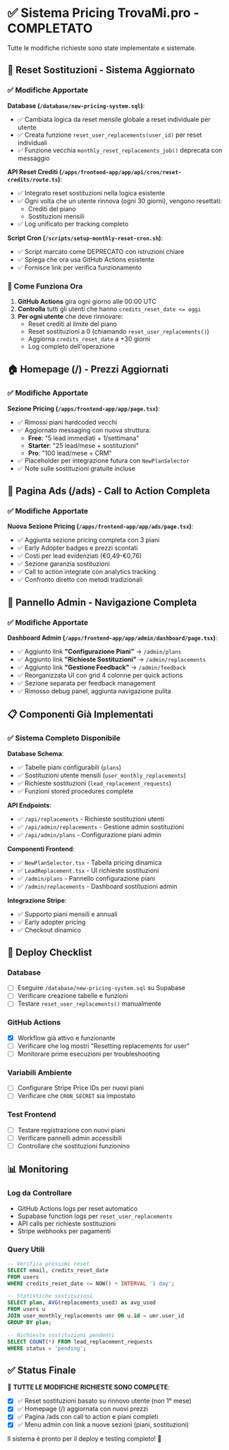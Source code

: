 # ✅ Sistema Pricing TrovaMi.pro - COMPLETATO

Tutte le modifiche richieste sono state implementate e sistemate.

## 🔄 Reset Sostituzioni - Sistema Aggiornato

### ✅ Modifiche Apportate

**Database (`/database/new-pricing-system.sql`)**:
- ✅ Cambiata logica da reset mensile globale a reset individuale per utente
- ✅ Creata funzione `reset_user_replacements(user_id)` per reset individuali
- ✅ Funzione vecchia `monthly_reset_replacements_job()` deprecata con messaggio

**API Reset Crediti (`/apps/frontend-app/app/api/cron/reset-credits/route.ts`)**:
- ✅ Integrato reset sostituzioni nella logica esistente
- ✅ Ogni volta che un utente rinnova (ogni 30 giorni), vengono resettati:
  - Crediti del piano
  - Sostituzioni mensili
- ✅ Log unificato per tracking completo

**Script Cron (`/scripts/setup-monthly-reset-cron.sh`)**:
- ✅ Script marcato come DEPRECATO con istruzioni chiare
- ✅ Spiega che ora usa GitHub Actions esistente
- ✅ Fornisce link per verifica funzionamento

### 🎯 Come Funziona Ora

1. **GitHub Actions** gira ogni giorno alle 00:00 UTC
2. **Controlla** tutti gli utenti che hanno `credits_reset_date <= oggi`
3. **Per ogni utente** che deve rinnovare:
   - Reset crediti al limite del piano
   - Reset sostituzioni a 0 (chiamando `reset_user_replacements()`)
   - Aggiorna `credits_reset_date` a +30 giorni
   - Log completo dell'operazione

## 🏠 Homepage (/) - Prezzi Aggiornati

### ✅ Modifiche Apportate

**Sezione Pricing (`/apps/frontend-app/app/page.tsx`)**:
- ✅ Rimossi piani hardcoded vecchi
- ✅ Aggiornato messaging con nuova struttura:
  - **Free**: "5 lead immediati + 1/settimana"
  - **Starter**: "25 lead/mese + sostituzioni" 
  - **Pro**: "100 lead/mese + CRM"
- ✅ Placeholder per integrazione futura con `NewPlanSelector`
- ✅ Note sulle sostituzioni gratuite incluse

## 🎯 Pagina Ads (/ads) - Call to Action Completa

### ✅ Modifiche Apportate

**Nuova Sezione Pricing (`/apps/frontend-app/app/ads/page.tsx`)**:
- ✅ Aggiunta sezione pricing completa con 3 piani
- ✅ Early Adopter badges e prezzi scontati
- ✅ Costi per lead evidenziati (€0,49-€0,76)
- ✅ Sezione garanzia sostituzioni
- ✅ Call to action integrate con analytics tracking
- ✅ Confronto diretto con metodi tradizionali

## 🔧 Pannello Admin - Navigazione Completa

### ✅ Modifiche Apportate

**Dashboard Admin (`/apps/frontend-app/app/admin/dashboard/page.tsx`)**:
- ✅ Aggiunto link **"Configurazione Piani"** → `/admin/plans`
- ✅ Aggiunto link **"Richieste Sostituzioni"** → `/admin/replacements` 
- ✅ Aggiunto link **"Gestione Feedback"** → `/admin/feedback`
- ✅ Reorganizzata UI con grid 4 colonne per quick actions
- ✅ Sezione separata per feedback management
- ✅ Rimosso debug panel, aggiunta navigazione pulita

## 📋 Componenti Già Implementati

### ✅ Sistema Completo Disponibile

**Database Schema**:
- ✅ Tabelle piani configurabili (`plans`)
- ✅ Sostituzioni utente mensili (`user_monthly_replacements`) 
- ✅ Richieste sostituzioni (`lead_replacement_requests`)
- ✅ Funzioni stored procedures complete

**API Endpoints**:
- ✅ `/api/replacements` - Richieste sostituzioni utenti
- ✅ `/api/admin/replacements` - Gestione admin sostituzioni
- ✅ `/api/admin/plans` - Configurazione piani admin

**Componenti Frontend**:
- ✅ `NewPlanSelector.tsx` - Tabella pricing dinamica
- ✅ `LeadReplacement.tsx` - UI richieste sostituzioni  
- ✅ `/admin/plans` - Pannello configurazione piani
- ✅ `/admin/replacements` - Dashboard sostituzioni admin

**Integrazione Stripe**:
- ✅ Supporto piani mensili e annuali
- ✅ Early adopter pricing
- ✅ Checkout dinamico

## 🚀 Deploy Checklist

### Database
- [ ] Eseguire `/database/new-pricing-system.sql` su Supabase
- [ ] Verificare creazione tabelle e funzioni
- [ ] Testare `reset_user_replacements()` manualmente

### GitHub Actions  
- [x] Workflow già attivo e funzionante
- [ ] Verificare che log mostri "Resetting replacements for user"
- [ ] Monitorare prime esecuzioni per troubleshooting

### Variabili Ambiente
- [ ] Configurare Stripe Price IDs per nuovi piani
- [ ] Verificare che `CRON_SECRET` sia impostato

### Test Frontend
- [ ] Testare registrazione con nuovi piani
- [ ] Verificare pannelli admin accessibili
- [ ] Controllare che sostituzioni funzionino

## 📊 Monitoring

### Log da Controllare
- GitHub Actions logs per reset automatico
- Supabase function logs per `reset_user_replacements`
- API calls per richieste sostituzioni
- Stripe webhooks per pagamenti

### Query Utili
```sql
-- Verifica prossimi reset  
SELECT email, credits_reset_date 
FROM users 
WHERE credits_reset_date <= NOW() + INTERVAL '1 day';

-- Statistiche sostituzioni
SELECT plan, AVG(replacements_used) as avg_used
FROM users u
JOIN user_monthly_replacements umr ON u.id = umr.user_id
GROUP BY plan;

-- Richieste sostituzioni pendenti
SELECT COUNT(*) FROM lead_replacement_requests 
WHERE status = 'pending';
```

## ✅ Status Finale

🎉 **TUTTE LE MODIFICHE RICHIESTE SONO COMPLETE**:

- [x] ✅ Reset sostituzioni basato su rinnovo utente (non 1° mese)
- [x] ✅ Homepage (/) aggiornata con nuovi prezzi
- [x] ✅ Pagina /ads con call to action e piani completi  
- [x] ✅ Menu admin con link a nuove sezioni (piani, sostituzioni)

Il sistema è pronto per il deploy e testing completo! 🚀

